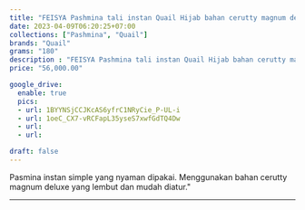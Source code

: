 ```yaml
---
title: "FEISYA Pashmina tali instan Quail Hijab bahan cerutty magnum deluxe"
date: 2023-04-09T06:20:25+07:00
collections: ["Pashmina", "Quail"]
brands: "Quail"
grams: "180"
description : "FEISYA Pashmina tali instan Quail Hijab bahan cerutty magnum deluxe"
price: "56,000.00"

google_drive:
  enable: true
  pics:
  - url: 1BYYNSjCCJKcAS6yfrC1NRyCie_P-UL-i
  - url: 1oeC_CX7-vRCFapL35yseS7xwfGdTQ4Dw
  - url: 
  - url: 

draft: false
---
```


Pasmina instan simple yang nyaman dipakai. Menggunakan bahan cerutty magnum deluxe yang lembut dan mudah diatur."

----------    
 
